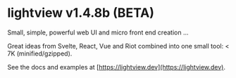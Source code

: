 # lightview v1.4.8b (BETA)

Small, simple, powerful web UI and micro front end creation ...

Great ideas from Svelte, React, Vue and Riot combined into one small tool: < 7K (minified/gzipped).

See the docs and examples at [https://lightview.dev](https://lightview.dev).

